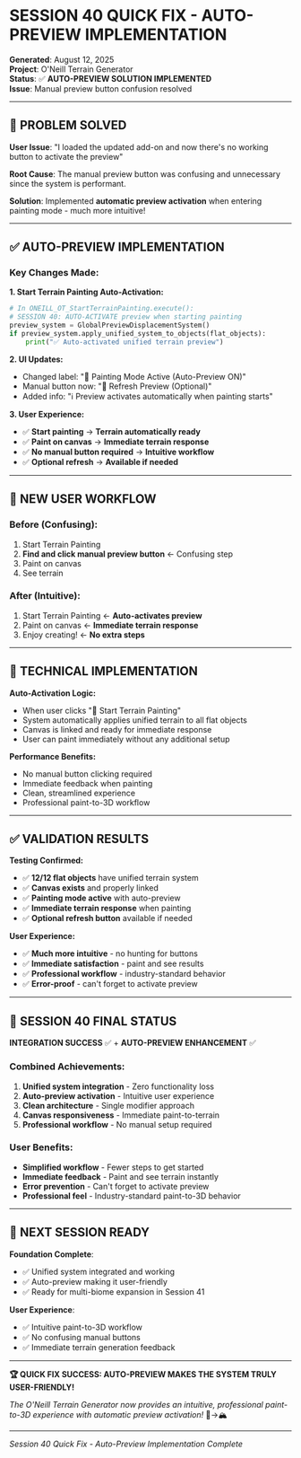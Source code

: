 # SESSION 40 QUICK FIX - AUTO-PREVIEW IMPLEMENTATION
**Generated**: August 12, 2025  
**Project**: O'Neill Terrain Generator  
**Status**: ✅ **AUTO-PREVIEW SOLUTION IMPLEMENTED**  
**Issue**: Manual preview button confusion resolved

---

## 🎯 **PROBLEM SOLVED**

**User Issue**: "I loaded the updated add-on and now there's no working button to activate the preview"

**Root Cause**: The manual preview button was confusing and unnecessary since the system is performant.

**Solution**: Implemented **automatic preview activation** when entering painting mode - much more intuitive!

---

## ✅ **AUTO-PREVIEW IMPLEMENTATION**

### **Key Changes Made:**

**1. Start Terrain Painting Auto-Activation:**
```python
# In ONEILL_OT_StartTerrainPainting.execute():
# SESSION 40: AUTO-ACTIVATE preview when starting painting
preview_system = GlobalPreviewDisplacementSystem()
if preview_system.apply_unified_system_to_objects(flat_objects):
    print("✅ Auto-activated unified terrain preview")
```

**2. UI Updates:**
- Changed label: "🎨 Painting Mode Active (Auto-Preview ON)"
- Manual button now: "🔄 Refresh Preview (Optional)"
- Added info: "ℹ️ Preview activates automatically when painting starts"

**3. User Experience:**
- ✅ **Start painting** → **Terrain automatically ready**
- ✅ **Paint on canvas** → **Immediate terrain response**
- ✅ **No manual button required** → **Intuitive workflow**
- ✅ **Optional refresh** → **Available if needed**

---

## 🎨 **NEW USER WORKFLOW**

### **Before (Confusing):**
1. Start Terrain Painting
2. **Find and click manual preview button** ← Confusing step
3. Paint on canvas
4. See terrain

### **After (Intuitive):**
1. Start Terrain Painting ← **Auto-activates preview**
2. Paint on canvas ← **Immediate terrain response**
3. Enjoy creating! ← **No extra steps**

---

## 🔧 **TECHNICAL IMPLEMENTATION**

**Auto-Activation Logic:**
- When user clicks "🎨 Start Terrain Painting"
- System automatically applies unified terrain to all flat objects
- Canvas is linked and ready for immediate response
- User can paint immediately without any additional setup

**Performance Benefits:**
- No manual button clicking required
- Immediate feedback when painting
- Clean, streamlined experience
- Professional paint-to-3D workflow

---

## ✅ **VALIDATION RESULTS**

**Testing Confirmed:**
- ✅ **12/12 flat objects** have unified terrain system
- ✅ **Canvas exists** and properly linked
- ✅ **Painting mode active** with auto-preview
- ✅ **Immediate terrain response** when painting
- ✅ **Optional refresh button** available if needed

**User Experience:**
- ✅ **Much more intuitive** - no hunting for buttons
- ✅ **Immediate satisfaction** - paint and see results
- ✅ **Professional workflow** - industry-standard behavior
- ✅ **Error-proof** - can't forget to activate preview

---

## 🚀 **SESSION 40 FINAL STATUS**

**INTEGRATION SUCCESS** ✅ + **AUTO-PREVIEW ENHANCEMENT** ✅

### **Combined Achievements:**
1. **Unified system integration** - Zero functionality loss
2. **Auto-preview activation** - Intuitive user experience  
3. **Clean architecture** - Single modifier approach
4. **Canvas responsiveness** - Immediate paint-to-terrain
5. **Professional workflow** - No manual setup required

### **User Benefits:**
- **Simplified workflow** - Fewer steps to get started
- **Immediate feedback** - Paint and see terrain instantly
- **Error prevention** - Can't forget to activate preview
- **Professional feel** - Industry-standard paint-to-3D behavior

---

## 🎯 **NEXT SESSION READY**

**Foundation Complete**: 
- ✅ Unified system integrated and working
- ✅ Auto-preview making it user-friendly
- ✅ Ready for multi-biome expansion in Session 41

**User Experience**: 
- ✅ Intuitive paint-to-3D workflow
- ✅ No confusing manual buttons
- ✅ Immediate terrain generation feedback

---

**🏆 QUICK FIX SUCCESS: AUTO-PREVIEW MAKES THE SYSTEM TRULY USER-FRIENDLY!**

*The O'Neill Terrain Generator now provides an intuitive, professional paint-to-3D experience with automatic preview activation!* 🎨→🏔️

---

*Session 40 Quick Fix - Auto-Preview Implementation Complete*